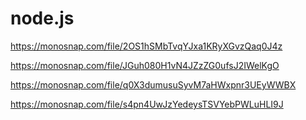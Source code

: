 # node.js

https://monosnap.com/file/2OS1hSMbTvqYJxa1KRyXGvzQaq0J4z

https://monosnap.com/file/JGuh080H1vN4JZzZG0ufsJ2IWelKgO

https://monosnap.com/file/q0X3dumusuSyvM7aHWxpnr3UEyWWBX

https://monosnap.com/file/s4pn4UwJzYedeysTSVYebPWLuHLI9J
